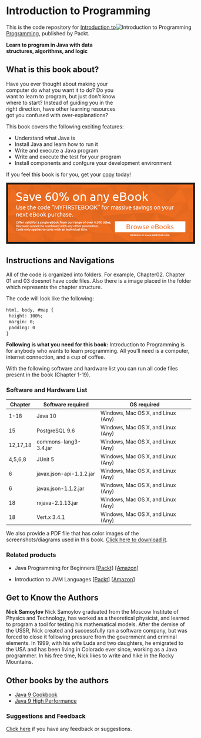 # Introduction to Programming

<a href="https://www.packtpub.com/application-development/introduction-programming?utm_source=GitHub&utm_medium=repository&utm_campaign=9781788839129"><img src="https://d255esdrn735hr.cloudfront.net/sites/default/files/imagecache/ppv4_main_book_cover/B09606_MockupCoverNew.png" alt="Introduction to Programming" height="256px" align="right"></a>

This is the code repository for [Introduction to Programming](https://www.packtpub.com/application-development/introduction-programming?utm_source=GitHub&utm_medium=repository&utm_campaign=9781788839129), published by Packt.

**Learn to program in Java with data structures, algorithms, and logic**

## What is this book about?
Have you ever thought about making your computer do what you want it to do? Do you want to learn to program, but just don't know where to start? Instead of guiding you in the right direction, have other learning resources got you confused with over-explanations?

This book covers the following exciting features: 
* Understand what Java is
* Install Java and learn how to run it
* Write and execute a Java program
* Write and execute the test for your program
* Install components and confgure your development environment

If you feel this book is for you, get your [copy](https://www.amazon.com/dp/1788839129) today!

<a href="https://www.packtpub.com/?utm_source=github&utm_medium=banner&utm_campaign=GitHubBanner"><img src="https://raw.githubusercontent.com/PacktPublishing/GitHub/master/GitHub.png" 
alt="https://www.packtpub.com/" border="5" /></a>


## Instructions and Navigations
All of the code is organized into folders. For example, Chapter02. Chapter 01 and 03 doesnot have code files. Also there is a image placed in the folder which represents the chapter structure.

The code will look like the following:
```
html, body, #map {
 height: 100%; 
 margin: 0;
 padding: 0
}
```

**Following is what you need for this book:**
Introduction to Programming is for anybody who wants to learn programming. All you’ll need is a computer, internet connection, and a cup of coffee.

With the following software and hardware list you can run all code files present in the book (Chapter 1-19).

### Software and Hardware List

| Chapter     | Software required        | OS required                        |
| --------    | ------------------------ | -----------------------------------|
| 1-18        | Java 10                  | Windows, Mac OS X, and Linux (Any) |
| 15          | PostgreSQL 9.6           | Windows, Mac OS X, and Linux (Any) |
| 12,17,18    | commons-lang3-3.4.jar    | Windows, Mac OS X, and Linux (Any) |
| 4,5,6,8     | JUnit 5                  | Windows, Mac OS X, and Linux (Any) |
| 6           | javax.json-api-1.1.2.jar | Windows, Mac OS X, and Linux (Any) |
| 6           | javax.json-1.1.2.jar     | Windows, Mac OS X, and Linux (Any) |
| 18          | rxjava-2.1.13.jar        | Windows, Mac OS X, and Linux (Any) |
| 18          | Vert.x 3.4.1             | Windows, Mac OS X, and Linux (Any) |

We also provide a PDF file that has color images of the screenshots/diagrams used in this book. [Click here to download it](https://www.packtpub.com/sites/default/files/downloads/IntroductiontoProgramming_ColorImages.pdf).

### Related products <Paste books from the Other books you may enjoy section>
* Java Programming for Beginners [[Packt]](https://www.packtpub.com/application-development/java-programming-beginners?utm_source=GitHub&utm_medium=repository&utm_campaign=9781788296298) [[Amazon]](https://www.amazon.com/dp/178829629X)

* Introduction to JVM Languages [[Packt]](https://www.packtpub.com/application-development/introduction-jvm-languages?utm_source=GitHub&utm_medium=repository&utm_campaign=9781787127944) [[Amazon]](https://www.amazon.com/dp/178712794X)

## Get to Know the Authors
**Nick Samoylov**
Nick Samoylov graduated from the Moscow Institute of Physics and Technology, has worked as a theoretical physicist, and learned to program a tool for testing his mathematical models. After the demise of the USSR, Nick created and successfully ran a software company, but was forced to close it following pressure from the government and criminal elements. In 1999, with his wife Luda and two daughters, he emigrated to the USA and has been living in Colorado ever since, working as a Java programmer. In his free time, Nick likes to write and hike in the Rocky Mountains.

## Other books by the authors
* [Java 9 Cookbook](https://www.packtpub.com/application-development/java-9-cookbook?utm_source=GitHub&utm_medium=repository&utm_campaign=9781786461407)
* [Java 9 High Performance](https://www.packtpub.com/application-development/java-9-high-performance?utm_source=GitHub&utm_medium=repository&utm_campaign=9781787120785)

### Suggestions and Feedback
[Click here](https://docs.google.com/forms/d/e/1FAIpQLSdy7dATC6QmEL81FIUuymZ0Wy9vH1jHkvpY57OiMeKGqib_Ow/viewform) if you have any feedback or suggestions.
